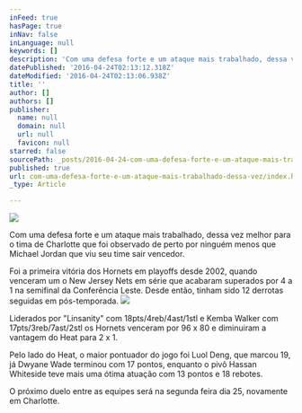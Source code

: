 ```yaml
---
inFeed: true
hasPage: true
inNav: false
inLanguage: null
keywords: []
description: 'Com uma defesa forte e um ataque mais trabalhado, dessa vez melhor para o tima de Charlotte que foi observado de perto por ninguém menos que Michael Jordan que viu seu time sair vencedor. '
datePublished: '2016-04-24T02:13:12.318Z'
dateModified: '2016-04-24T02:13:06.938Z'
title: ''
author: []
authors: []
publisher:
  name: null
  domain: null
  url: null
  favicon: null
starred: false
sourcePath: _posts/2016-04-24-com-uma-defesa-forte-e-um-ataque-mais-trabalhado-dessa-vez.md
published: true
url: com-uma-defesa-forte-e-um-ataque-mais-trabalhado-dessa-vez/index.html
_type: Article

---
```

![](https://the-grid-user-content.s3-us-west-2.amazonaws.com/882fbb8e-cfc4-4cd1-a90a-aa5f1a73d4d4.png)

Com uma defesa forte e um ataque mais trabalhado, dessa vez melhor para o tima de Charlotte que foi observado de perto por ninguém menos que Michael Jordan que viu seu time sair vencedor. 

Foi a primeira vitória dos Hornets em playoffs desde 2002, quando venceram um o New Jersey Nets em série que acabaram superados por 4 a 1 na semifinal da Conferência Leste. Desde então, tinham sido 12 derrotas seguidas em pós-temporada.
![](https://the-grid-user-content.s3-us-west-2.amazonaws.com/efe3b82d-d439-462c-8a68-8c520a21c932.jpg)

Liderados por "Linsanity" com 18pts/4reb/4ast/1stl e Kemba Walker com 17pts/3reb/7ast/2stl os Hornets venceram por 96 x 80 e diminuiram a vantagem do Heat para 2 x 1\.

Pelo lado do Heat, o maior pontuador do jogo foi Luol Deng, que marcou 19, já Dwyane Wade terminou com 17 pontos, enquanto o pivô Hassan Whiteside teve mais uma ótima atuação com 13 pontos e 18 rebotes.

O próximo duelo entre as equipes será na segunda feira dia 25, novamente em Charlotte.